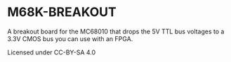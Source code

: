 # M68K-BREAKOUT

A breakout board for the MC68010 that drops the 5V TTL bus voltages to a 3.3V CMOS bus you can use with an FPGA.

Licensed under CC-BY-SA 4.0

